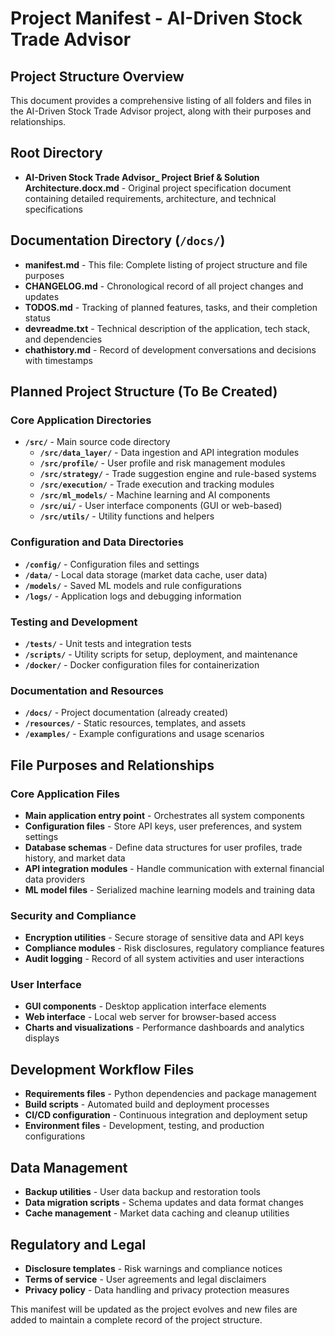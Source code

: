 # Project Manifest - AI-Driven Stock Trade Advisor

## Project Structure Overview

This document provides a comprehensive listing of all folders and files in the AI-Driven Stock Trade Advisor project, along with their purposes and relationships.

## Root Directory
- **AI-Driven Stock Trade Advisor_ Project Brief & Solution Architecture.docx.md** - Original project specification document containing detailed requirements, architecture, and technical specifications

## Documentation Directory (`/docs/`)
- **manifest.md** - This file: Complete listing of project structure and file purposes
- **CHANGELOG.md** - Chronological record of all project changes and updates
- **TODOS.md** - Tracking of planned features, tasks, and their completion status
- **devreadme.txt** - Technical description of the application, tech stack, and dependencies
- **chathistory.md** - Record of development conversations and decisions with timestamps

## Planned Project Structure (To Be Created)

### Core Application Directories
- **`/src/`** - Main source code directory
  - **`/src/data_layer/`** - Data ingestion and API integration modules
  - **`/src/profile/`** - User profile and risk management modules
  - **`/src/strategy/`** - Trade suggestion engine and rule-based systems
  - **`/src/execution/`** - Trade execution and tracking modules
  - **`/src/ml_models/`** - Machine learning and AI components
  - **`/src/ui/`** - User interface components (GUI or web-based)
  - **`/src/utils/`** - Utility functions and helpers

### Configuration and Data Directories
- **`/config/`** - Configuration files and settings
- **`/data/`** - Local data storage (market data cache, user data)
- **`/models/`** - Saved ML models and rule configurations
- **`/logs/`** - Application logs and debugging information

### Testing and Development
- **`/tests/`** - Unit tests and integration tests
- **`/scripts/`** - Utility scripts for setup, deployment, and maintenance
- **`/docker/`** - Docker configuration files for containerization

### Documentation and Resources
- **`/docs/`** - Project documentation (already created)
- **`/resources/`** - Static resources, templates, and assets
- **`/examples/`** - Example configurations and usage scenarios

## File Purposes and Relationships

### Core Application Files
- **Main application entry point** - Orchestrates all system components
- **Configuration files** - Store API keys, user preferences, and system settings
- **Database schemas** - Define data structures for user profiles, trade history, and market data
- **API integration modules** - Handle communication with external financial data providers
- **ML model files** - Serialized machine learning models and training data

### Security and Compliance
- **Encryption utilities** - Secure storage of sensitive data and API keys
- **Compliance modules** - Risk disclosures, regulatory compliance features
- **Audit logging** - Record of all system activities and user interactions

### User Interface
- **GUI components** - Desktop application interface elements
- **Web interface** - Local web server for browser-based access
- **Charts and visualizations** - Performance dashboards and analytics displays

## Development Workflow Files
- **Requirements files** - Python dependencies and package management
- **Build scripts** - Automated build and deployment processes
- **CI/CD configuration** - Continuous integration and deployment setup
- **Environment files** - Development, testing, and production configurations

## Data Management
- **Backup utilities** - User data backup and restoration tools
- **Data migration scripts** - Schema updates and data format changes
- **Cache management** - Market data caching and cleanup utilities

## Regulatory and Legal
- **Disclosure templates** - Risk warnings and compliance notices
- **Terms of service** - User agreements and legal disclaimers
- **Privacy policy** - Data handling and privacy protection measures

This manifest will be updated as the project evolves and new files are added to maintain a complete record of the project structure. 